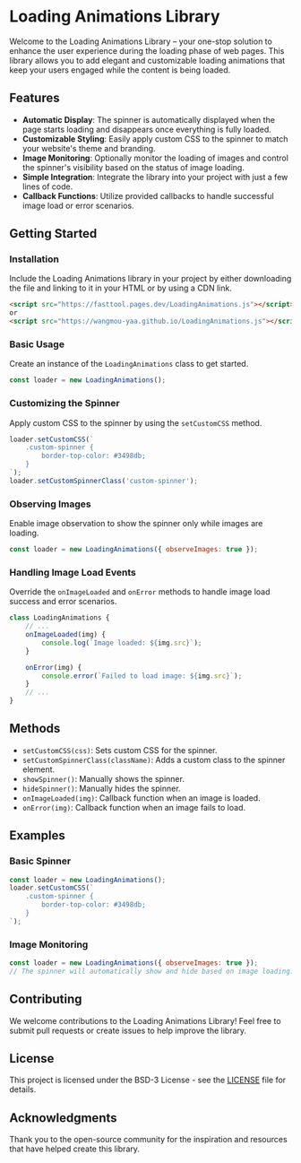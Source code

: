 # Loading Animations Library

Welcome to the Loading Animations Library – your one-stop solution to enhance the user experience during the loading phase of web pages. This library allows you to add elegant and customizable loading animations that keep your users engaged while the content is being loaded.

## Features

- **Automatic Display**: The spinner is automatically displayed when the page starts loading and disappears once everything is fully loaded.
- **Customizable Styling**: Easily apply custom CSS to the spinner to match your website's theme and branding.
- **Image Monitoring**: Optionally monitor the loading of images and control the spinner's visibility based on the status of image loading.
- **Simple Integration**: Integrate the library into your project with just a few lines of code.
- **Callback Functions**: Utilize provided callbacks to handle successful image load or error scenarios.

## Getting Started

### Installation

Include the Loading Animations library in your project by either downloading the file and linking to it in your HTML or by using a CDN link.

```html
<script src="https://fasttool.pages.dev/LoadingAnimations.js"></script>
or
<script src="https://wangmou-yaa.github.io/LoadingAnimations.js"></script>
```

### Basic Usage

Create an instance of the `LoadingAnimations` class to get started.

```javascript
const loader = new LoadingAnimations();
```

### Customizing the Spinner

Apply custom CSS to the spinner by using the `setCustomCSS` method.

```javascript
loader.setCustomCSS(`
    .custom-spinner {
        border-top-color: #3498db;
    }
`);
loader.setCustomSpinnerClass('custom-spinner');
```

### Observing Images

Enable image observation to show the spinner only while images are loading.

```javascript
const loader = new LoadingAnimations({ observeImages: true });
```

### Handling Image Load Events

Override the `onImageLoaded` and `onError` methods to handle image load success and error scenarios.

```javascript
class LoadingAnimations {
    // ...
    onImageLoaded(img) {
        console.log(`Image loaded: ${img.src}`);
    }

    onError(img) {
        console.error(`Failed to load image: ${img.src}`);
    }
    // ...
}
```

## Methods

- `setCustomCSS(css)`: Sets custom CSS for the spinner.
- `setCustomSpinnerClass(className)`: Adds a custom class to the spinner element.
- `showSpinner()`: Manually shows the spinner.
- `hideSpinner()`: Manually hides the spinner.
- `onImageLoaded(img)`: Callback function when an image is loaded.
- `onError(img)`: Callback function when an image fails to load.

## Examples

### Basic Spinner

```javascript
const loader = new LoadingAnimations();
loader.setCustomCSS(`
    .custom-spinner {
        border-top-color: #3498db;
    }
`);
```

### Image Monitoring

```javascript
const loader = new LoadingAnimations({ observeImages: true });
// The spinner will automatically show and hide based on image loading.
```

## Contributing

We welcome contributions to the Loading Animations Library! Feel free to submit pull requests or create issues to help improve the library.

## License

This project is licensed under the BSD-3 License - see the [LICENSE](LICENSE) file for details.

## Acknowledgments

Thank you to the open-source community for the inspiration and resources that have helped create this library.